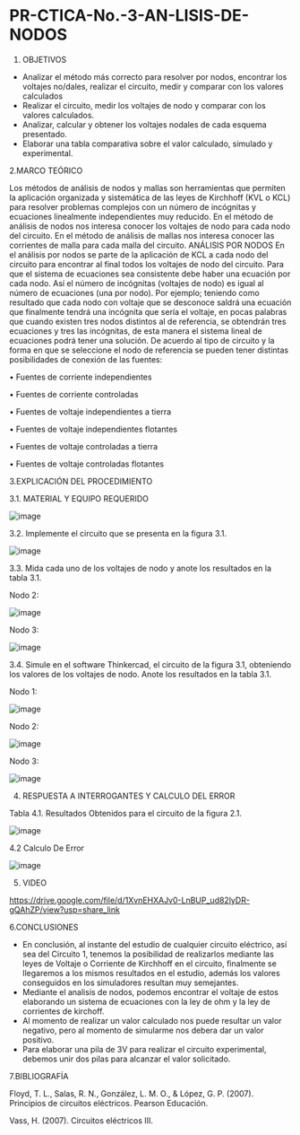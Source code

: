 # PR-CTICA-No.-3-AN-LISIS-DE-NODOS

1. OBJETIVOS

- Analizar  el  método  más  correcto para resolver por nodos, encontrar los  voltajes  no/dales,  realizar  el circuito,  medir y  comparar con  los valores calculados
- Realizar  el  circuito,  medir  los voltajes de nodo y comparar con los valores calculados. 
- Analizar,  calcular  y  obtener  los voltajes  nodales  de  cada  esquema presentado.
- Elaborar una tabla comparativa sobre el valor calculado, simulado y experimental.

2.MARCO TEÓRICO

Los métodos de análisis de nodos y mallas son herramientas que permiten la aplicación organizada y sistemática de las leyes de Kirchhoff (KVL o KCL) para resolver problemas complejos con un número de incógnitas y ecuaciones linealmente independientes muy reducido. En el método de análisis de nodos nos interesa conocer los voltajes de nodo para cada nodo del circuito. En el método de análisis de mallas nos interesa conocer las corrientes de malla para cada malla del circuito. 
ANÁLISIS POR NODOS
 En el análisis por nodos se parte de la aplicación de KCL a cada nodo del circuito para encontrar al final todos los voltajes de nodo del circuito. Para que el sistema de ecuaciones sea consistente debe haber una ecuación por cada nodo. Así el número de incógnitas (voltajes de nodo) es igual al número de ecuaciones (una por nodo). Por ejemplo; teniendo como resultado que cada nodo con voltaje que se desconoce saldrá una ecuación que finalmente tendrá una incógnita que sería el voltaje, en pocas palabras que cuando existen tres nodos distintos al de referencia, se obtendrán tres ecuaciones y tres las incógnitas, de esta manera el sistema lineal de ecuaciones podrá tener una solución. De acuerdo al tipo de circuito y la forma en que se seleccione el nodo de referencia se pueden tener distintas posibilidades de conexión de las fuentes: 
 
• Fuentes de corriente independientes 

• Fuentes de corriente controladas 

• Fuentes de voltaje independientes a tierra 

• Fuentes de voltaje independientes flotantes 

• Fuentes de voltaje controladas a tierra

 • Fuentes de voltaje controladas flotantes


3.EXPLICACIÓN DEL PROCEDIMIENTO

3.1. MATERIAL Y EQUIPO REQUERIDO

![image](https://user-images.githubusercontent.com/117045943/203903258-17addf77-295c-4741-8b9f-6c60bcb2bbea.png)

3.2. Implemente el circuito que se presenta en la figura 3.1.

![image](https://user-images.githubusercontent.com/117045943/203903315-cb36334a-609b-482e-aec4-f014f8267c83.png)

3.3. Mida cada uno de los voltajes de nodo y anote los resultados en la tabla 3.1.

Nodo 2:

![image](https://user-images.githubusercontent.com/117045943/203995711-15310fe8-e2b6-4500-bf95-6ee12d257734.png)

Nodo 3:

![image](https://user-images.githubusercontent.com/117045943/203995736-bd48d1c4-1673-48b9-8818-24b34171a231.png)


3.4. Simule en el software Thinkercad, el circuito de la figura 3.1, obteniendo los
valores de los voltajes de nodo. Anote los resultados en la tabla 3.1.

Nodo 1:

![image](https://user-images.githubusercontent.com/117045943/203903478-1c9e2691-8028-41b7-ad2d-0f89b195e0f2.png)

Nodo 2:

![image](https://user-images.githubusercontent.com/117045943/203903503-52357fa8-5923-4afa-a992-2a7125741db6.png)

Nodo 3:

![image](https://user-images.githubusercontent.com/117045943/203903531-138a415a-3b3e-4f3a-bdd1-c91cdeb56157.png)


4. RESPUESTA A INTERROGANTES Y CALCULO DEL ERROR

Tabla 4.1. Resultados Obtenidos para el circuito de la figura 2.1.

![image](https://user-images.githubusercontent.com/117045943/203996854-8682f983-c62c-46ef-a02a-24d10bebecd2.png)


4.2 Calculo De Error

![image](https://user-images.githubusercontent.com/117045943/203996890-38b61d25-9931-4b72-9ea6-e0f515642c7d.png)


5. VIDEO

https://drive.google.com/file/d/1XvnEHXAJv0-LnBUP_ud82lyDR-gQAhZP/view?usp=share_link

6.CONCLUSIONES

- En conclusión, al instante del estudio de cualquier circuito eléctrico, así sea del Circuito 1, tenemos la posibilidad de realizarlos mediante las leyes de Voltaje o Corriente de Kirchhoff en el circuito, finalmente se llegaremos a los mismos resultados en el estudio, además los valores conseguidos en los simuladores resultan muy semejantes.
- Mediante el analisis de nodos, podemos encontrar el voltaje de estos elaborando un sistema de ecuaciones con la ley de ohm y la ley de corrientes de kirchoff.
- Al momento de realizar un valor calculado nos puede resultar un valor negativo, pero al momento de simularme nos debera dar un valor positivo.
- Para elaborar una pila de 3V para realizar el circuito experimental, debemos unir dos pilas para alcanzar el valor solicitado.

7.BIBLIOGRAFÍA

Floyd, T. L., Salas, R. N., González, L. M. O., & López, G. P. (2007). Principios de circuitos eléctricos. Pearson Educación.

Vass, H. (2007). Circuitos eléctricos III.

